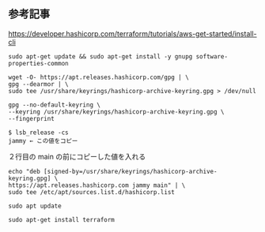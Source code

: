 ## 参考記事

https://developer.hashicorp.com/terraform/tutorials/aws-get-started/install-cli

```
sudo apt-get update && sudo apt-get install -y gnupg software-properties-common
```

```
wget -O- https://apt.releases.hashicorp.com/gpg | \
gpg --dearmor | \
sudo tee /usr/share/keyrings/hashicorp-archive-keyring.gpg > /dev/null
```

```
gpg --no-default-keyring \
--keyring /usr/share/keyrings/hashicorp-archive-keyring.gpg \
--fingerprint

```

```
$ lsb_release -cs
jammy ← この値をコピー
```

２行目の main の前にコピーした値を入れる

```
echo "deb [signed-by=/usr/share/keyrings/hashicorp-archive-keyring.gpg] \
https://apt.releases.hashicorp.com jammy main" | \
sudo tee /etc/apt/sources.list.d/hashicorp.list
```

```
sudo apt update
```

```
sudo apt-get install terraform
```
